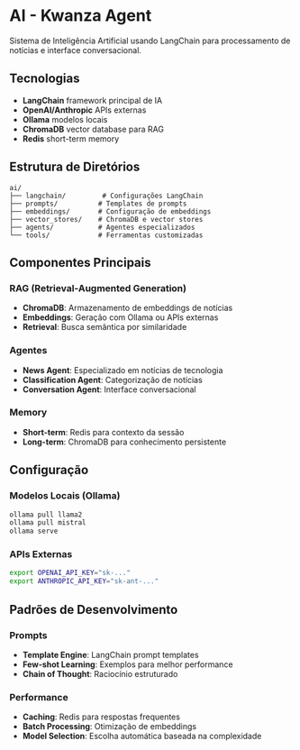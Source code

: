 # AI - Kwanza Agent

Sistema de Inteligência Artificial usando LangChain para processamento de notícias e interface conversacional.

## Tecnologias

- **LangChain** framework principal de IA
- **OpenAI/Anthropic** APIs externas
- **Ollama** modelos locais
- **ChromaDB** vector database para RAG
- **Redis** short-term memory

## Estrutura de Diretórios

```
ai/
├── langchain/         # Configurações LangChain
├── prompts/          # Templates de prompts
├── embeddings/       # Configuração de embeddings
├── vector_stores/    # ChromaDB e vector stores
├── agents/           # Agentes especializados
└── tools/            # Ferramentas customizadas
```

## Componentes Principais

### RAG (Retrieval-Augmented Generation)
- **ChromaDB**: Armazenamento de embeddings de notícias
- **Embeddings**: Geração com Ollama ou APIs externas
- **Retrieval**: Busca semântica por similaridade

### Agentes
- **News Agent**: Especializado em notícias de tecnologia
- **Classification Agent**: Categorização de notícias
- **Conversation Agent**: Interface conversacional

### Memory
- **Short-term**: Redis para contexto da sessão
- **Long-term**: ChromaDB para conhecimento persistente

## Configuração

### Modelos Locais (Ollama)
```bash
ollama pull llama2
ollama pull mistral
ollama serve
```

### APIs Externas
```bash
export OPENAI_API_KEY="sk-..."
export ANTHROPIC_API_KEY="sk-ant-..."
```

## Padrões de Desenvolvimento

### Prompts
- **Template Engine**: LangChain prompt templates
- **Few-shot Learning**: Exemplos para melhor performance
- **Chain of Thought**: Raciocínio estruturado

### Performance
- **Caching**: Redis para respostas frequentes
- **Batch Processing**: Otimização de embeddings
- **Model Selection**: Escolha automática baseada na complexidade